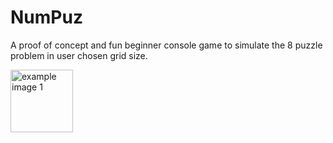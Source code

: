 # NumPuz
A proof of concept and fun beginner console game to simulate the 8 puzzle problem in user chosen grid size.

<img src="https://miro.medium.com/max/924/1*YxeZJzfhW4kn5O5wAGbkIg.gif" alt="example image 1" width="100" height="100" />
